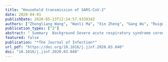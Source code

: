 ```yaml
---
title: "Household transmission of SARS-CoV-2"
date: 2020-04-01
publishDate: 2020-05-23T12:24:57.933934Z
authors: ["Zhongliang Wang", "Wanli Ma", "Xin Zheng", "Gang Wu", "Ruiguang Zhang"]
publication_types: ["2"]
abstract: " Summary  Background Severe acute respiratory syndrome coronavirus 2 (SARS-CoV-2) has caused an epidemic in China and many other countries. Many infected clusters have been found within familial households, but the data about secondary transmission among household contacts is limited.   Methods In this retrospective case series, we enrolled 85 patients infected with SARS-CoV-2 and their household members in Wuhan. Patients were confirmed infected with SARS-CoV-2 by real-time reverse transcription polymerase chain reaction (RT-PCR) assays on throat swabs. Epidemiological, clinical and laboratory data of the household members were collected.   Results There were 155 close contacts in total. 104 contacts received RT-PCR assays, with 47 (30%) positive cases and 57 (37%) negative cases. 51 (33%) cases did not received RT-PCR tests for they showed no symptoms of pneumonia during the 2 weeks of quarantine. The infection rate of close contacts was 38% for households with 1 contact, 50% for households with 2 contacts, and 31% for households with 3 contacts.   Conclusions The rate of secondary transmission among household contacts of patients with SARS-CoV-2 infection was 30%. Our data provide insight into the rate of secondary transmission of SARS-CoV-2 in home.  "
featured: false
publication: "*The Journal of Infection*"
url_pdf: "https://doi.org/10.1016/j.jinf.2020.03.040"
doi: "10.1016/j.jinf.2020.03.040"
---
```


